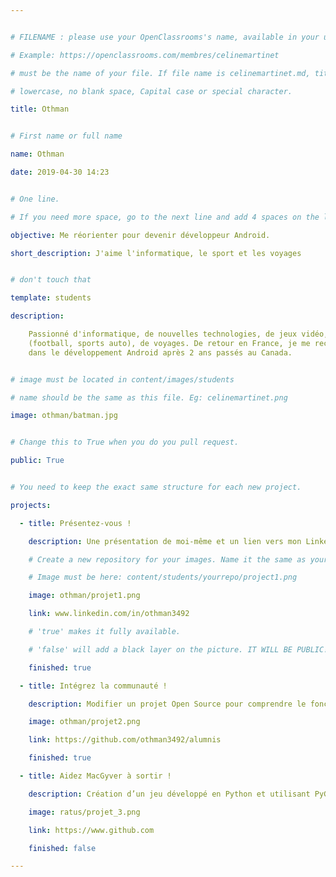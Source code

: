 ```yaml
---


# FILENAME : please use your OpenClassrooms's name, available in your url.

# Example: https://openclassrooms.com/membres/celinemartinet

# must be the name of your file. If file name is celinemartinet.md, title is celinemartinet.

# lowercase, no blank space, Capital case or special character.

title: Othman


# First name or full name

name: Othman

date: 2019-04-30 14:23


# One line.

# If you need more space, go to the next line and add 4 spaces on the left, as in 'description'.

objective: Me réorienter pour devenir développeur Android.

short_description: J'aime l'informatique, le sport et les voyages


# don't touch that

template: students

description:

    Passionné d'informatique, de nouvelles technologies, de jeux vidéo, de sport
    (football, sports auto), de voyages. De retour en France, je me reconvertis 
    dans le développement Android après 2 ans passés au Canada.


# image must be located in content/images/students

# name should be the same as this file. Eg: celinemartinet.png

image: othman/batman.jpg


# Change this to True when you do you pull request.

public: True


# You need to keep the exact same structure for each new project.

projects:

  - title: Présentez-vous !

    description: Une présentation de moi-même et un lien vers mon LinkedIn.

    # Create a new repository for your images. Name it the same as your nickname and profile picture.

    # Image must be here: content/students/yourrepo/project1.png

    image: othman/projet1.png

    link: www.linkedin.com/in/othman3492

    # 'true' makes it fully available.

    # 'false' will add a black layer on the picture. IT WILL BE PUBLIC!

    finished: true

  - title: Intégrez la communauté !

    description: Modifier un projet Open Source pour comprendre le fonctionnement de Git, de Github et des pull requests. 

    image: othman/projet2.png

    link: https://github.com/othman3492/alumnis

    finished: true

  - title: Aidez MacGyver à sortir !

    description: Création d’un jeu développé en Python et utilisant PyGame.

    image: ratus/projet_3.png

    link: https://www.github.com

    finished: false

---
```

